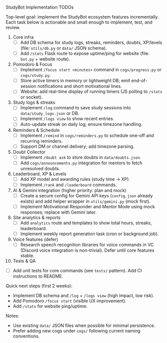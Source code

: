 StudyBot Implementation TODOs

Top-level goal: implement the StudyBot ecosystem features incrementally. Each task below is actionable and small enough to implement, test, and review.

1. Core infra
   - [ ] Add DB schema for study logs, streaks, reminders, doubts, XP/levels (file: `utils/db.py` or `data/` JSON schema).
   - [ ] Add `/stats` Flask route to expose uptime/ping for website (file: `bot.py` + website route).

2. Pomodoro & Focus
   - [ ] Implement `/focus start <minutes>` command in `cogs/progress.py` or `cogs/study.py`.
   - [ ] Store active timers in memory or lightweight DB; emit end-of-session notifications and short motivational lines.
   - [ ] Website: add real-time display of running timers (JS polling to `/stats` or socket).

3. Study logs & streaks
   - [ ] Implement `/log` command to save study sessions into `data/study_logs.json` or DB.
   - [ ] Implement `/logs view` to show recent entries.
   - [ ] Auto-update streak on daily log; ensure timezone handling.

4. Reminders & Schedule
   - [ ] Implement `/remind` in `cogs/reminders.py` to schedule one-off and recurring reminders.
   - [ ] Support DM or channel delivery; add timezone parsing.

5. Doubt Collector
   - [ ] Implement `/doubt ask` to store doubts in `data/doubts.json`.
   - [ ] Add `cogs/announcements.py` integration for mentors to fetch unresolved doubts.

6. Leaderboard, XP & Levels
   - [ ] Add XP model and awarding rules (study time → XP).
   - [ ] Implement `/rank` and `/leaderboard` commands.

7. AI & Gemini integration (higher priority: plan and mock)
   - [ ] Create a secure config for Gemini API keys (`config.json` already exists) and add helper wrapper in `utils/gemini.py` (mock first).
   - [ ] Implement Motivational Responder and Mentor Mode using mock responses; replace with Gemini later.

8. Site analytics & reports
   - [ ] Add `analytics` route and templates to show total hours, streaks, leaderboard.
   - [ ] Implement weekly report generation task (cron or background job).

9. Voice features (defer)
   - [ ] Research speech recognition libraries for voice commands in VC (Discord voice integration is non-trivial). Defer until core features stable.

10. Tests & QA
   - [ ] Add unit tests for core commands (see `tests/` pattern). Add CI instructions to README.

Quick next steps (first 2 weeks):
 - Implement DB schema and `/log` + `/logs view` (high impact, low risk).
 - Add Pomodoro `/focus start` (visible UX improvement).
 - Add `/stats` for website ping/uptime.

Notes:
 - Use existing `data/` JSON files when possible for minimal persistence.
 - Prefer adding new cogs under `cogs/` following current naming conventions.
